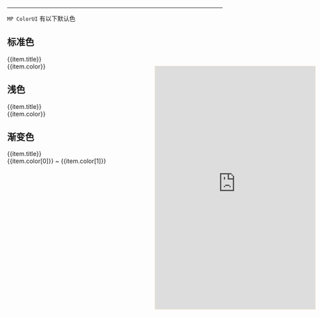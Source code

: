 ***

`MP ColorUI` 有以下默认色

## 标准色

<div style='display: flex; flex-wrap: wrap; justify-content: flex-start'>
  <div :style='`border-radius: 8px; width: 120px; height: 60px; background-color: ${item.color}; color: ${item.fontColor}; display: flex; flex-direction: column; justify-content: center; align-items: center; flex: 0 0 auto; margin: 10px`' v-for="item in baseColor" >
    <div>{{item.title}}</div>
    <div>{{item.color}}</div>
  </div>
</div>

## 浅色

<div style='display: flex; flex-wrap: wrap; justify-content: flex-start'>
  <div :style='`border-radius: 8px; width: 120px; height: 60px; background-color: ${item.color}; color: ${item.fontColor}; display: flex; flex-direction: column; justify-content: center; align-items: center; flex: 0 0 auto; margin: 10px`' v-for="item in lightColor" >
    <div>{{item.title}}</div>
    <div>{{item.color}}</div>
  </div>
</div>

## 渐变色

<div style='display: flex; flex-wrap: wrap; justify-content: flex-start'>
  <div :style='`border-radius: 8px; width: 200px; height: 60px; background: linear-gradient(45deg, ${item.color[0]}, ${item.color[1]}); color: #fff; display: flex; flex-direction: column; justify-content: center; align-items: center; flex: 0 0 auto; margin: 10px`' v-for="item in gradualColor" >
    <div>{{item.title}}</div>
    <div>{{item.color[0]}} ~ {{item.color[1]}}</div>
  </div>
</div>

<div style="position: fixed; right:10px; top: 5%">
<iframe style="border: 1px solid antiquewhite" src="https://yinliangdream.github.io/mp-colorui-h5-demo/#/pages/components/color/index" height="568" width="375"></iframe>
</div>

<script>
new Vue({
  el: '#main',
  data: {
      baseColor: [
        {
          title: 'red',
          color: '#e54d42',
          fontColor: '#ffffff'
        },
        {
          title: 'orange',
          color: '#f37b1d',
          fontColor: '#ffffff'
        },
        {
          title: 'yellow',
          color: '#fbbd08',
          fontColor: '#ffffff'
        },
        {
          title: 'olive',
          color: '#8dc63f',
          fontColor: '#ffffff'
        },
        {
          title: 'green',
          color: '#39b54a',
          fontColor: '#ffffff'
        },
        {
          title: 'cyan',
          color: '#1cbbb4',
          fontColor: '#ffffff'
        },
        {
          title: 'blue',
          color: '#0081ff',
          fontColor: '#ffffff'
        },
        {
          title: 'purple',
          color: '#6739b6',
          fontColor: '#ffffff'
        },
        {
          title: 'mauve',
          color: '#9c26b0',
          fontColor: '#ffffff'
        },
        {
          title: 'pink',
          color: '#e03997',
          fontColor: '#ffffff'
        },
        {
          title: 'brown',
          color: '#a5673f',
          fontColor: '#ffffff'
        },
        {
          title: 'grey',
          color: '#8799a3',
          fontColor: '#ffffff'
        },
        {
          title: 'black',
          color: '#333333',
          fontColor: '#ffffff'
        },
        {
          title: 'gray',
          color: '#aaaaaa',
          fontColor: '#ffffff'
        },
        {
          title: 'white',
          color: '#ffffff',
          fontColor: '#000000'
        }
      ],
    lightColor: [
      {
        title: 'redLight',
        color: '#fadbd9',
        fontColor: '#e54d42'
      },
      {
        title: 'orangeLight',
        color: '#fde6d2',
        fontColor: '#f37b1d'
      },
      {
        title: 'yellowLight',
        color: '#fef2ce',
        fontColor: '#fbbd08'
      },
      {
        title: 'oliveLight',
        color: '#e8f4d9',
        fontColor: '#8dc63f'
      },
      {
        title: 'greenLight',
        color: '#d7f0db',
        fontColor: '#39b54a'
      },
      {
        title: 'cyanLight',
        color: '#d2f1f0',
        fontColor: '#1cbbb4'
      },
      {
        title: 'blueLight',
        color: '#cce6ff',
        fontColor: '#0081ff'
      },
      {
        title: 'purpleLight',
        color: '#e1d7f0',
        fontColor: '#6739b6'
      },
      {
        title: 'mauveLight',
        color: '#ebd4ef',
        fontColor: '#9c26b0'
      },
      {
        title: 'pinkLight',
        color: '#f9d7ea',
        fontColor: '#e03997'
      },
      {
        title: 'brownLight',
        color: '#ede1d9',
        fontColor: '#a5673f'
      },
      {
        title: 'greyLight',
        color: '#e7ebed',
        fontColor: '#8799a3'
      }
    ],
    gradualColor: [
      {
        title: 'gradualRed',
        color: ['#f43f3b', '#ec008c']
      },
      {
        title: 'gradualOrange',
        color: ['#ff9700', '#ed1c24']
      },
      {
        title: 'gradualGreen',
        color: ['#39b54a', '#8dc63f']
      },
      {
        title: 'gradualPurple',
        color: ['#9000ff', '#5e00ff']
      },
      {
        title: 'gradualPink',
        color: ['#ec008c', '#6739b6']
      },
      {
        title: 'gradualBlue',
        color: ['#0081ff', '#1cbbb4']
      }
    ]
  }
})
</script>
